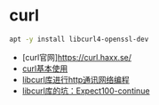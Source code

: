 # curl

```bash
apt -y install libcurl4-openssl-dev
```

- [curl官网]<https://curl.haxx.se/>
- [curl基本使用](curl.use.md)
- [libcurl库进行http通讯网络编程](c++.curl.http.md)
- [libcurl库的坑：Expect100-continue](libcurl.post.expect100-continue.md)
